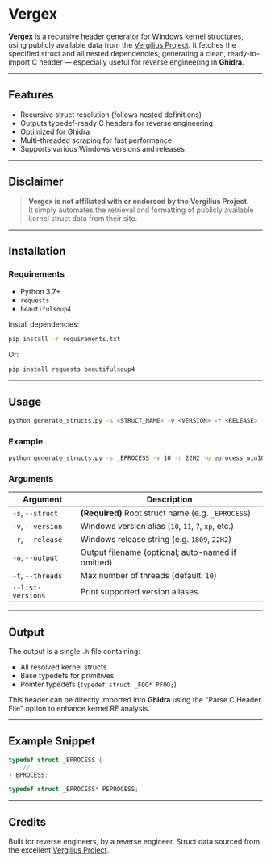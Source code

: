 # Vergex

**Vergex** is a recursive header generator for Windows kernel structures, using publicly available data from the [Vergilius Project](https://www.vergiliusproject.com/). It fetches the specified struct and all nested dependencies, generating a clean, ready-to-import C header — especially useful for reverse engineering in **Ghidra**.

---

## Features

- Recursive struct resolution (follows nested definitions)
- Outputs typedef-ready C headers for reverse engineering
- Optimized for Ghidra
- Multi-threaded scraping for fast performance
- Supports various Windows versions and releases

---

## Disclaimer

> **Vergex is not affiliated with or endorsed by the Vergilius Project.**  
> It simply automates the retrieval and formatting of publicly available kernel struct data from their site.

---

## Installation

### Requirements

- Python 3.7+
- `requests`
- `beautifulsoup4`

Install dependencies:

```bash
pip install -r requirements.txt
```

Or:

```bash
pip install requests beautifulsoup4
```

---

## Usage

```bash
python generate_structs.py -s <STRUCT_NAME> -v <VERSION> -r <RELEASE> [-o <OUTPUT>] [-t <THREADS>]
```

### Example

```bash
python generate_structs.py -s _EPROCESS -v 10 -r 22H2 -o eprocess_win10_22h2.h
```

### Arguments

| Argument           | Description                                             |
|--------------------|---------------------------------------------------------|
| `-s`, `--struct`   | **(Required)** Root struct name (e.g. `_EPROCESS`)      |
| `-v`, `--version`  | Windows version alias (`10`, `11`, `7`, `xp`, etc.)     |
| `-r`, `--release`  | Windows release string (e.g. `1809`, `22H2`)            |
| `-o`, `--output`   | Output filename (optional; auto-named if omitted)       |
| `-t`, `--threads`  | Max number of threads (default: `10`)                   |
| `--list-versions`  | Print supported version aliases                         |

---

## Output

The output is a single `.h` file containing:

- All resolved kernel structs
- Base typedefs for primitives
- Pointer typedefs (`typedef struct _FOO* PFOO;`)

This header can be directly imported into **Ghidra** using the "Parse C Header File" option to enhance kernel RE analysis.

---

## Example Snippet

```c
typedef struct _EPROCESS {
    // ...
} EPROCESS;

typedef struct _EPROCESS* PEPROCESS;
```

---

## Credits

Built for reverse engineers, by a reverse engineer. Struct data sourced from the excellent [Vergilius Project](https://www.vergiliusproject.com/).
